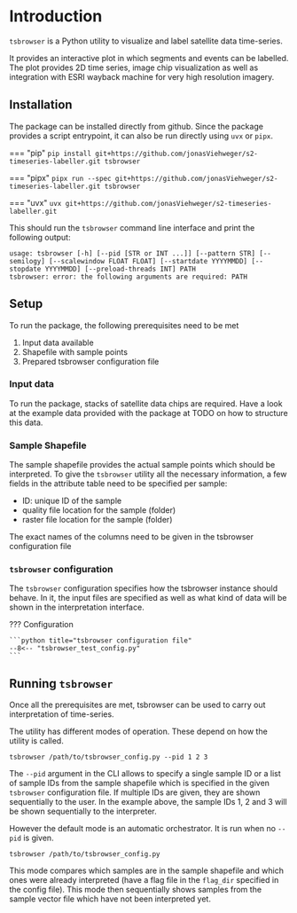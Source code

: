# Introduction

`tsbrowser` is a Python utility to visualize and label satellite data time-series.

It provides an interactive plot in which segments and events can be labelled. The plot provides 2D time series, image chip visualization as well as integration with ESRI wayback machine for very high resolution imagery.

## Installation

The package can be installed directly from github. Since the package provides a script entrypoint, it can also be run directly using `uvx` or `pipx`.

=== "pip"
    ```
    pip install git+https://github.com/jonasViehweger/s2-timeseries-labeller.git
    tsbrowser
    ```

=== "pipx"
    ```
    pipx run --spec git+https://github.com/jonasViehweger/s2-timeseries-labeller.git tsbrowser
    ```

=== "uvx"
    ```
    uvx git+https://github.com/jonasViehweger/s2-timeseries-labeller.git
    ```

This should run the `tsbrowser` command line interface and print the following output:

```
usage: tsbrowser [-h] [--pid [STR or INT ...]] [--pattern STR] [--semilogy] [--scalewindow FLOAT FLOAT] [--startdate YYYYMMDD] [--stopdate YYYYMMDD] [--preload-threads INT] PATH
tsbrowser: error: the following arguments are required: PATH
```

## Setup

To run the package, the following prerequisites need to be met

1. Input data available
2. Shapefile with sample points
3. Prepared tsbrowser configuration file

### Input data

To run the package, stacks of satellite data chips are required. Have a look at the example data provided with the package at TODO on how to structure this data.

### Sample Shapefile

The sample shapefile provides the actual sample points which should be interpreted. To give the `tsbrowser` utility all the necessary information, a few fields in the attribute table need to be specified per sample:

- ID: unique ID of the sample
- quality file location for the sample (folder)
- raster file location for the sample (folder)

The exact names of the columns need to be given in the tsbrowser configuration file

### `tsbrowser` configuration

The `tsbrowser` configuration specifies how the tsbrowser instance should behave. In it, the input files are specified as well as what kind of data will be shown in the interpretation interface.

??? Configuration

    ```python title="tsbrowser configuration file"
    --8<-- "tsbrowser_test_config.py"
    ```

## Running `tsbrowser`

Once all the prerequisites are met, tsbrowser can be used to carry out interpretation of time-series.

The utility has different modes of operation. These depend on how the utility is called. 

```
tsbrowser /path/to/tsbrowser_config.py --pid 1 2 3
```

The `--pid` argument in the CLI allows to specify a single sample ID or a list of sample IDs from the sample shapefile which is specified in the given `tsbrowser` configuration file. If multiple IDs are given, they are shown sequentially to the user. In the example above, the sample IDs 1, 2 and 3 will be shown sequentially to the interpreter.


However the default mode is an automatic orchestrator. It is run when no `--pid` is given. 

```
tsbrowser /path/to/tsbrowser_config.py
```

This mode compares which samples are in the sample shapefile and which ones were already interpreted (have a flag file in the `flag_dir` specified in the config file). This mode then sequentially shows samples from the sample vector file which have not been interpreted yet.



